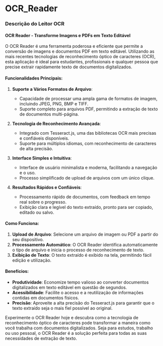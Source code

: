 # OCR_Reader
### Descrição do Leitor OCR

#### OCR Reader - Transforme Imagens e PDFs em Texto Editável

O OCR Reader é uma ferramenta poderosa e eficiente que permite a conversão de imagens e documentos PDF em texto editável. Utilizando as mais recentes tecnologias de reconhecimento óptico de caracteres (OCR), esta aplicação é ideal para estudantes, profissionais e qualquer pessoa que precise extrair rapidamente texto de documentos digitalizados.

#### Funcionalidades Principais:

1. **Suporte a Vários Formatos de Arquivo**:
   - Capacidade de processar uma ampla gama de formatos de imagem, incluindo JPEG, PNG, BMP e TIFF.
   - Suporte completo para arquivos PDF, permitindo a extração de texto de documentos multi-página.

2. **Tecnologia de Reconhecimento Avançada**:
   - Integrado com Tesseract.js, uma das bibliotecas OCR mais precisas e confiáveis disponíveis.
   - Suporte para múltiplos idiomas, com reconhecimento de caracteres de alta precisão.

3. **Interface Simples e Intuitiva**:
   - Interface de usuário minimalista e moderna, facilitando a navegação e o uso.
   - Processo simplificado de upload de arquivos com um único clique.

4. **Resultados Rápidos e Confiáveis**:
   - Processamento rápido de documentos, com feedback em tempo real sobre o progresso.
   - Exibição clara e legível do texto extraído, pronto para ser copiado, editado ou salvo.

#### Como Funciona:

1. **Upload de Arquivo**: Selecione um arquivo de imagem ou PDF a partir do seu dispositivo.
2. **Processamento Automático**: O OCR Reader identifica automaticamente o tipo de arquivo e inicia o processo de reconhecimento de texto.
3. **Exibição de Texto**: O texto extraído é exibido na tela, permitindo fácil edição e utilização.

#### Benefícios:

- **Produtividade**: Economize tempo valioso ao converter documentos digitalizados em texto editável em questão de segundos.
- **Acessibilidade**: Facilite o acesso e a reutilização de informações contidas em documentos físicos.
- **Precisão**: Aproveite a alta precisão do Tesseract.js para garantir que o texto extraído seja o mais fiel possível ao original.

Experimente o OCR Reader hoje e descubra como a tecnologia de reconhecimento óptico de caracteres pode transformar a maneira como você trabalha com documentos digitalizados. Seja para estudos, trabalho ou uso pessoal, o OCR Reader é a solução perfeita para todas as suas necessidades de extração de texto.
